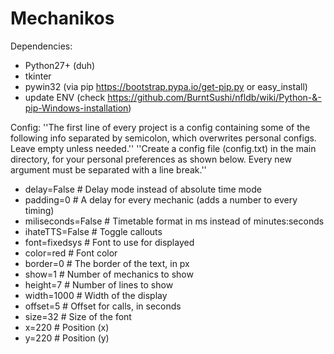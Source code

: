 # Mechanikos

Dependencies:
* Python27+ (duh)
* tkinter
* pywin32 (via pip https://bootstrap.pypa.io/get-pip.py or easy_install)
* update ENV (check https://github.com/BurntSushi/nfldb/wiki/Python-&-pip-Windows-installation)

Config:
''The first line of every project is a config containing some of the following info separated by semicolon, which overwrites personal configs. Leave empty unless needed.''
''Create a config file (config.txt) in the main directory, for your personal preferences as shown below. Every new argument must be separated with a line break.''
* delay=False         # Delay mode instead of absolute time mode
* padding=0           # A delay for every mechanic (adds a number to every timing)
* miliseconds=False   # Timetable format in ms instead of minutes:seconds
* ihateTTS=False      # Toggle callouts
* font=fixedsys       # Font to use for displayed
* color=red           # Font color
* border=0            # The border of the text, in px
* show=1              # Number of mechanics to show
* height=7            # Number of lines to show
* width=1000          # Width of the display
* offset=5            # Offset for calls, in seconds
* size=32             # Size of the font
* x=220               # Position (x)
* y=220               # Position (y)
